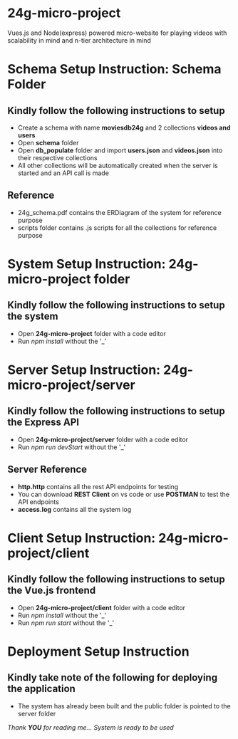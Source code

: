 # 24g-micro-project
Vues.js and Node(express) powered micro-website for playing videos with scalability in mind and n-tier architecture in mind


#  Schema Setup Instruction: Schema Folder
## Kindly follow the following instructions to setup
* Create a schema with name **moviesdb24g** and 2 collections **videos and users**
* Open **schema** folder
* Open **db_populate** folder and import **users.json** and **videos.json** into their respective collections
* All other collections will be automatically created when the server is started and an API call is made


## Reference
* 24g_schema.pdf contains the ERDiagram of the system for reference purpose
* scripts folder contains .js scripts for all the collections for reference purpose 


# System Setup Instruction: 24g-micro-project folder
## Kindly follow the following instructions to setup the system 
* Open **24g-micro-project** folder with a code editor
* Run _npm install_ without the '_'


# Server Setup Instruction: 24g-micro-project/server
## Kindly follow the following instructions to setup the Express API
* Open **24g-micro-project/server** folder with a code editor
* Run _npm run devStart_ without the '_'


## Server Reference
* **http.http** contains all the rest API endpoints for testing
* You can download **REST Client** on vs code or use **POSTMAN** to test the API endpoints 
* **access.log** contains all the system log  


# Client Setup Instruction: 24g-micro-project/client
## Kindly follow the following instructions to setup the Vue.js frontend
* Open **24g-micro-project/client** folder with a code editor
* Run _npm install_ without the '_'
* Run _npm run start_ without the '_'


# Deployment Setup Instruction
## Kindly take note of the following for deploying the application
* The system has already been built and the public folder is pointed to the server folder


_Thank **YOU** for reading me... System is ready to be used_
